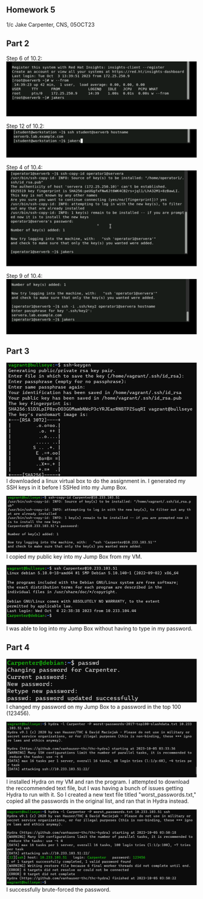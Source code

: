 ## Homework 5
1/c Jake Carpenter, CNS, 05OCT23


## Part 2

Step 6 of 10.2:
![Screenshot 1](step6_of_10.2.png)


Step 12 of 10.2:
![Screenshot 1](step12_of_10.2.png)


Step 4 of 10.4:
![Screenshot 1](step4_of_10.4.png)


Step 9 of 10.4:
![Screenshot 1](step9_of_10.4.png)


## Part 3

![Screenshot 1](part3_1.png)
I downloaded a linux virtual box to do the assignment in. I generated my SSH keys in it before I SSHed into my Jump Box.

![Screenshot 1](part3_2.png)
I copied my public key into my Jump Box from my VM.

![Screenshot 1](part3_3.png)
I was able to log into my Jump Box without having to type in my password.


## Part 4

![Screenshot 1](part4_1.png)
I changed my password on my Jump Box to a password in the top 100 (123456).

![Screenshot 1](part4_2.png)
I installed Hydra on my VM and ran the program. I attempted to download the reccommended text file, but I was having a bunch of issues getting Hydra to run with it. So I created a new text file titled "worst_passwords.txt," copied all the passwords in the original list, and ran that in Hydra instead.

![Screenshot 1](part4_3.png)
I successfully brute-forced the password.
